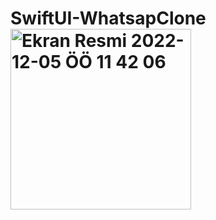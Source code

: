 # SwiftUI-WhatsapClone<img width="289" alt="Ekran Resmi 2022-12-05 ÖÖ 11 42 06" src="https://user-images.githubusercontent.com/56814718/205593457-b4bdebdd-cb2f-42b1-ad1a-3dadc71a6637.png">
